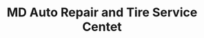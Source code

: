 ---
title: "MD Auto Repair and Tire Service Centet"
url: /boonton/md-auto-repair-and-tire-service-centet/
shop: Autowerkstatt
---